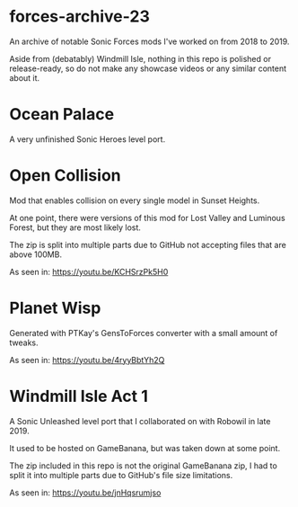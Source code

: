 # forces-archive-23

An archive of notable Sonic Forces mods I've worked on from 2018 to 2019.

Aside from (debatably) Windmill Isle, nothing in this repo is polished or release-ready, so do not make any showcase videos or any similar content about it.

# Ocean Palace

A very unfinished Sonic Heroes level port.

# Open Collision

Mod that enables collision on every single model in Sunset Heights.

At one point, there were versions of this mod for Lost Valley and Luminous Forest, but they are most likely lost.

The zip is split into multiple parts due to GitHub not accepting files that are above 100MB.

As seen in: https://youtu.be/KCHSrzPk5H0

# Planet Wisp

Generated with PTKay's GensToForces converter with a small amount of tweaks.

As seen in: https://youtu.be/4ryyBbtYh2Q

# Windmill Isle Act 1

A Sonic Unleashed level port that I collaborated on with Robowil in late 2019.

It used to be hosted on GameBanana, but was taken down at some point.

The zip included in this repo is not the original GameBanana zip, I had to split it into multiple parts due to GitHub's file size limitations.

As seen in: https://youtu.be/jnHqsrumjso
